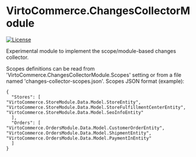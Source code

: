 # VirtoCommerce.ChangesCollectorModule
[![License](https://img.shields.io/badge/license-VC%20OSL-blue.svg)](https://virtocommerce.com/open-source-license)

Experimental module to implement the scope/module-based changes collector.

Scopes definitions can be read from 'VirtoCommerce.ChangesCollectorModule.Scopes' setting or from a file named 'changes-collector-scopes.json'.
Scopes JSON format (example):
```
{
  "Stores": [
"VirtoCommerce.StoreModule.Data.Model.StoreEntity",
"VirtoCommerce.StoreModule.Data.Model.StoreFulfillmentCenterEntity",
"VirtoCommerce.StoreModule.Data.Model.SeoInfoEntity"
  ],
  "Orders": [
"VirtoCommerce.OrdersModule.Data.Model.CustomerOrderEntity",
"VirtoCommerce.OrdersModule.Data.Model.ShipmentEntity",
"VirtoCommerce.OrdersModule.Data.Model.PaymentInEntity"
  ]
}
```
